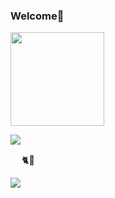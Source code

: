 ### Welcome👐

<p align="left">
  <p>
    <img height="150px" src="https://github-readme-stats.vercel.app/api?username=ajj-k&show_icons=true&count_private=true&theme=jolly" />
  </p>
  <p>
    <img src="https://github-readme-stats.vercel.app/api/top-langs/?username=ajj-k&layout=compact">
  </p>
</p>　
🐈💨
<p align="left">
  <img src="https://github-profile-trophy.vercel.app/?username=ajj-k&theme=onedark">
</p>
<!--
**ajj-k/ajj-k** is a ✨ _special_ ✨ repository because its `README.md` (this file) appears on your GitHub profile.

Here are some ideas to get you started:

- 🔭 I’m currently working on ...
- 🌱 I’m currently learning ...
- 👯 I’m looking to collaborate on ...
- 🤔 I’m looking for help with ...
- 💬 Ask me about ...
- 📫 How to reach me: ...
- 😄 Pronouns: ...
- ⚡ Fun fact: ...
-->
